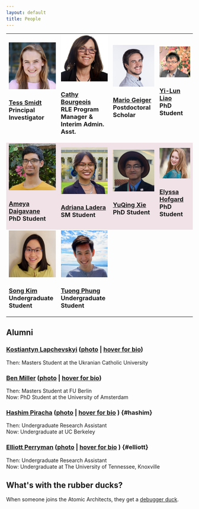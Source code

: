 ```yaml
---
layout: default
title: People
---
```


<table style="width:100%">
<tr>
  <td width="150">
  <img src="assets/img/Tess_Smidt.jpeg" width="200"/>
  <br>
  <h3><a href="https://blondegeek.github.io/" title="Tess is a physicist obsessed with the geometry of atomic systems. She will use any and all tools to understand it -- from first-principle calculations and neural networks to D&D dice and parameteric computer models. Tess is an Assistant Professor in EECS at MIT and heads the Atomic Architects.">Tess Smidt</a><br> Principal Investigator</h3> <br>
  </td>
 <td width="150">
  <img src="assets/img/Cathy_Bourgeois.jpg" width="200"/>
  <br>
  <h3><a href="https://www.rle.mit.edu/people/directory/catherine-bourgeois/" title="">Cathy Bourgeois</a><br>RLE Program Manager & Interim Admin. Asst.</h3>
  </td>
 <td width="150">
  <img src="assets/img/Mario_Geiger.jpeg" width="200"/>
  <br>
  <h3><a href="https://mariogeiger.ch/" title="Mario works on neural networks. When not at Berkeley Lab, he lives in Switzerland. His favorite ice cream flavor is pistachio. Mario is the BDFL of e3nn, a framework for neural networks with Euclidean symmetry.">Mario Geiger</a><br>Postdoctoral Scholar</h3> <br>
  </td>
 <td width="150">
  <img src="assets/img/Yi-Lun_Liao.jpg" width="200"/>
  <br>
  <h3><a href="" title="">Yi-Lun Liao</a><br>PhD Student</h3><br>
  </td>
</tr>
<tr style="background-color:#F0E2E7">
 <td width="150">
  <img src="assets/img/Ameya_Daigavane.jpg" width="200"/>
  <br>
  <h3><a href="https://ameya98.github.io/" title="">Ameya Daigavane</a><br>PhD Student</h3>
  </td>
 <td width="150">
  <img src="assets/img/Adriana_Ladera.jpg" width="200"/>
  <br>
  <h3><a href="https://www.linkedin.com/in/adriana-ladera-84b18a171/" title="Hey friends, I'm Adriana, a graduate student in MIT's Computational Science and Engineering program! My research interests are numerical methods and algorithms, high-performance scientific computing, modeling and simulation, and computational geometry. With Tess, I'm interested in studying and creating novel molecular structures with the help of generative models and physics-informed insight (how I'm going to do that... I'll find out eventually). I completed my B.S. in computer science with a minor in physics at the University of South Florida, and am also a 2022 recipient of the NSF Graduate Research Fellowship! Outside of the lab (aka my computer), I enjoy playing piano, going out with friends, doing funky calisthenics, rock climbing, and creating meme art. I also have a fascination with eggs and egg-shaped things, so please send me a photo of those if you find any >:D">Adriana Ladera</a><br>SM Student</h3>
  </td>
 <td width="150">
  <img src="assets/img/YuQing_Xie.jpg" width="200"/>
  <br>
  <h3><a href="" title="">YuQing Xie</a><br>PhD Student</h3>
  </td>
 <td width="150">
  <img src="assets/img/Elyssa_Hofgard.jpg" width="200"/>
  <br>
  <h3><a href="https://www.linkedin.com/in/elyssa-hofgard12/" title="">Elyssa Hofgard</a><br>PhD Student</h3>
  </td>
</tr>
<tr>
<td width="150">
  <img src="assets/img/Song_Kim.jpeg" width="200" />
<br>
<h3><a href="https://songkim.me" title="">Song Kim</a><br>Undergraduate Student</h3>
</td>
<td width="150">
  <img src="assets/img/Tuong_Phung.jpg" width="200" />
<br>
<h3><a href="#" title="">Tuong Phung</a><br>Undergraduate Student</h3>
</td>
</tr>
</table>

## Alumni

### <a href="https://www.linkedin.com/in/klsky/">Kostiantyn Lapchevskyi</a> (<a href="https://atomicarchitects.github.io/assets/img/koctya_with_duck_small.jpg">photo</a> | <a href=" " title="Applied physicist turned ML engineer pursuing a dream to build ‘The Blue Police Box’ one day.">hover for bio</a>)
Then: Masters Student at the Ukranian Catholic University

### <a href="http://mathben.com/">Ben Miller</a> (<a href="https://atomicarchitects.github.io/assets/img/ben_with_duck_small.jpg">photo</a> | <a href=" " title="Ben relied on physical intuition to get through his undergrad and enjoys learning how to make that physical intuition mathematically precise. He is studying the intersection of statistics, physics, and chemistry at the Freie Universität in Berlin. Specifically, he spends his time creating neural network models which learn using geometry. These days, Ben lies awake thinking about the broad landscape of neural network applications and how they manage to learn at all.">hover for bio</a>)
Then: Masters Student at FU Berlin
<br>
Now: PhD Student at the University of Amsterdam

### <a href="https://www.linkedin.com/in/hashim-piracha-65118116b/">Hashim Piracha</a> (<a href="https://atomicarchitects.github.io/assets/img/hashim_with_duck_small.jpg">photo</a> | <a href=" " title="Joining the team as an undergraduate from UC Berkeley, Hashim can often be spotted calculating tensor products of spherical harmonic signals, clustering atomic datasets, and jamming to Pakistani music. Whilst sipping cups of chai, he applies dimensionality reduction techniques such as t-SNE and PCA to visualize high dimensional data. Note: It is said that the more chai he drinks, the more efficient he becomes."> hover for bio</a> ) {#hashim} 
Then: Undergraduate Research Assistant 
<br>
Now: Undergraduate at UC Berkeley

### <a href="https://elliottperryman.vivaldi.net">Elliott Perryman</a> (<a href="https://atomicarchitects.github.io/assets/img/elliott_with_duck_small.jpg">photo</a> | <a href=" " title="Elliott is an undergraduate student studying computer science and physics and working at LBL through the SULI program. Elliott is from the Mule Capital of the world and enjoys running with friends, reading by the fireplace, and a maximally efficient line of Python."> hover for bio</a> ) {#elliott}
Then: Undergraduate Research Assistant
<br>
Now: Undergraduate at The University of Tennessee, Knoxville

## What's with the rubber ducks?
When someone joins the Atomic Architects, they get a <a href="https://en.wikipedia.org/wiki/Rubber_duck_debugging">debugger duck</a>.
